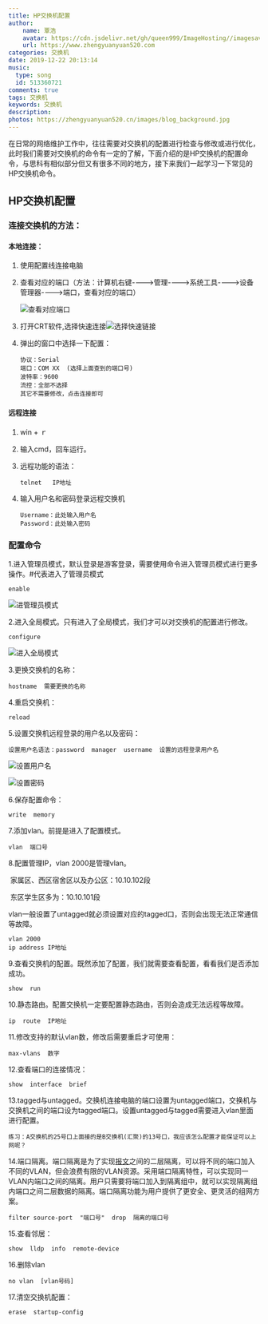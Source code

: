 ```yaml
---
title: HP交换机配置
author:
	name: 覃浩
	avatar: https://cdn.jsdelivr.net/gh/queen999/ImageHosting//imagesavatar.jpg
	url: https://www.zhengyuanyuan520.com
categories: 交换机
date: 2019-12-22 20:13:14
music:
  type: song  
  id: 513360721
comments: true
tags: 交换机
keywords: 交换机
description: 
photos: https://zhengyuanyuan520.cn/images/blog_background.jpg
---
```

在日常的网络维护工作中，往往需要对交换机的配置进行检查与修改或进行优化，此时我们需要对交换机的命令有一定的了解，下面介绍的是HP交换机的配置命令，与思科有相似部分但又有很多不同的地方，接下来我们一起学习一下常见的HP交换机命令。

<!-- more -->

## 						 	HP交换机配置

### 连接交换机的方法：

#### 本地连接：

1. 使用配置线连接电脑

2. 查看对应的端口（方法：计算机右键---->管理---->系统工具---->设备管理器---->端口，查看对应的端口）

   ![查看对应端口](https://zhengyuanyuan520.cn/images/20191206/photo1.png)

3. 打开CRT软件,选择快速连接![选择快速链接](https://zhengyuanyuan520.cn/images/20191206/photo2.png)

4. 弹出的窗口中选择一下配置：

   ```文本
   协议：Serial
   端口：COM XX  (选择上面查到的端口号)
   波特率：9600
   流控：全部不选择
   其它不需要修改，点击连接即可
   ```

####  远程连接

1. win  + ｒ

2. 输入cmd，回车运行。

3. 远程功能的语法：

   ```
   telnet   IP地址
   ```

4. 输入用户名和密码登录远程交换机

   ```
   Username：此处输入用户名
   Password：此处输入密码
   ```

### 配置命令

1.进入管理员模式，默认登录是游客登录，需要使用命令进入管理员模式进行更多操作。#代表进入了管理员模式

```
enable
```

![进管理员模式](https://zhengyuanyuan520.cn/images/20191206/photo3.png)

2.进入全局模式。只有进入了全局模式，我们才可以对交换机的配置进行修改。

```文本
configure
```

![进入全局模式](https://zhengyuanyuan520.cn/images/20191206/photo4.png)

3.更换交换机的名称：

```
hostname  需要更换的名称
```

4.重启交换机：

```
reload
```

5.设置交换机远程登录的用户名以及密码：

```
设置用户名语法：password  manager  username  设置的远程登录用户名
```

![设置用户名](https://zhengyuanyuan520.cn/images/20191206/photo5.png)

![设置密码](https://zhengyuanyuan520.cn/images/20191206/photo6.png)

6.保存配置命令：

```
write  memory
```

7.添加vlan。前提是进入了配置模式。

```
vlan  端口号
```

8.配置管理IP，vlan  2000是管理vlan。

​	家属区、西区宿舍区以及办公区：10.10.102段

​	东区学生区多为：10.10.101段

​	vlan一般设置了untagged就必须设置对应的tagged口，否则会出现无法正常通信等故障。

```
vlan 2000
ip address IP地址
```

9.查看交换机的配置。既然添加了配置，我们就需要查看配置，看看我们是否添加成功。

```
show  run
```

10.静态路由。配置交换机一定要配置静态路由，否则会造成无法远程等故障。

```
ip  route  IP地址
```

11.修改支持的默认vlan数，修改后需要重启才可使用：

```
max-vlans  数字
```

12.查看端口的连接情况：

```
show  interface  brief
```

13.tagged与untagged。交换机连接电脑的端口设置为untagged端口，交换机与交换机之间的端口设为tagged端口。设置untagged与tagged需要进入vlan里面进行配置。

```
练习：A交换机的25号口上面接的是B交换机(汇聚)的13号口，我应该怎么配置才能保证可以上网呢？
```

14.端口隔离。端口隔离是为了实现[报文](https://baike.baidu.com/item/报文/3164352)之间的二层隔离，可以将不同的端口加入不同的VLAN，但会浪费有限的VLAN资源。采用端口隔离特性，可以实现同一VLAN内端口之间的隔离。用户只需要将端口加入到隔离组中，就可以实现隔离组内端口之间二层数据的隔离。端口隔离功能为用户提供了更安全、更灵活的组网方案。

```
filter source-port  "端口号"  drop  隔离的端口号  
```

15.查看邻居：

```
show  lldp  info  remote-device
```

16.删除vlan

```
no vlan  [vlan号码]
```

17.清空交换机配置：

```
erase  startup-config
```